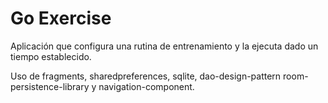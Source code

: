 # Go Exercise

Aplicación que configura una rutina de entrenamiento y la ejecuta dado un tiempo establecido.

Uso de fragments, sharedpreferences, sqlite, dao-design-pattern room-persistence-library y navigation-component.

